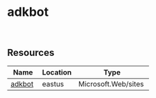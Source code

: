 # adkbot 
 
## Resources


| Name | Location | Type |
| --- | --- | --- |
| [adkbot](adkbot--974186418.md)  | eastus  | Microsoft.Web/sites  |



